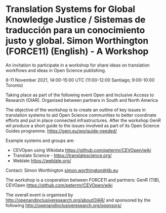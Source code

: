 # Translation Systems for Global Knowledge Justice / Sistemas de traducción para un conocimiento justo y global. Simon Worthington (FORCE11) (English) - A Workshop

An invitation to participate in a workshop for share ideas on translation workflows and ideas in Open Science publishing.

8-11 November 2021, 14:00-15:00 UTC (11:00-12:00 Santiago; 9:00-10:00 Toronto)

Taking place as part of the following event Open and Inclusive Access to Research (OIAR). Organised between partners in South and North America

The objective of the workshop is to create an outline of key issues in translation systems to aid Open Science communities to better coordinate efforts and put in place connected infrastructures. After the workshop GenR wil produce a short guide to the issues involved as part of its Open Science Guides programme. https://genr.eu/wp/guide-needed/

Example systems and groups are: 

   - CEVOpen using Wikidata https://github.com/petermr/CEVOpen/wiki
   - Translate Science - https://translatescience.org/
   - Weblate https://weblate.org/ 

Contact: Simon Worthington simon.worthington@tib.eu

The workshop is a cooperation between FORCE11 and partners: GenR (TIB), CEVOpen https://github.com/petermr/CEVOpen/wiki

The overall event is organised by http://openandinclusiveresearch.org/aboutOIAR/ and sponsored by the following http://openandinclusiveresearch.org/sponsors/ 
